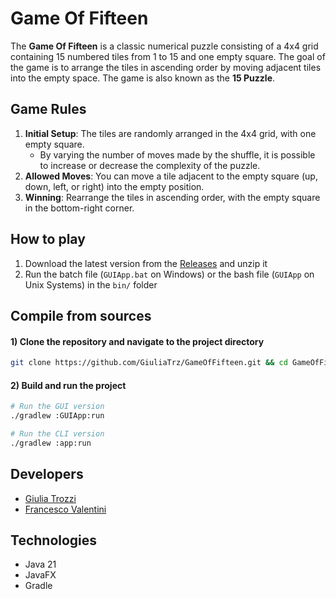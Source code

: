 # Game Of Fifteen

The **Game Of Fifteen** is a classic numerical puzzle consisting of a 4x4 grid containing 15 numbered tiles from 1 to 15 and one empty square. The goal of the game is to arrange the tiles in ascending order by moving adjacent tiles into the empty space. The game is also known as the **15 Puzzle**.

## Game Rules

1. **Initial Setup**: The tiles are randomly arranged in the 4x4 grid, with one empty square.
   - By varying the number of moves made by the shuffle, it is possible to increase or decrease the complexity of the puzzle.
2. **Allowed Moves**: You can move a tile adjacent to the empty square (up, down, left, or right) into the empty position.
3. **Winning**: Rearrange the tiles in ascending order, with the empty square in the bottom-right corner.

## How to play
1) Download the latest version from the [Releases](https://github.com/GiuliaTrz/GameOfFifteen/releases) and unzip it
2) Run the batch file (`GUIApp.bat` on Windows) or the bash file (`GUIApp` on Unix Systems) in the `bin/` folder

## Compile from sources
#### 1) Clone the repository and navigate to the project directory
```bash
git clone https://github.com/GiuliaTrz/GameOfFifteen.git && cd GameOfFifteen/GameOfFifteen
```

#### 2) Build and run the project
```bash
# Run the GUI version
./gradlew :GUIApp:run

# Run the CLI version
./gradlew :app:run
```

## Developers
- [Giulia Trozzi](https://github.com/GiuliaTrz)
- [Francesco Valentini](https://github.com/FrancescoValentini)

## Technologies
- Java 21
- JavaFX
- Gradle
